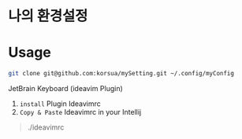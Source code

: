 # 나의 환경설정

# Usage 
```zsh 
git clone git@github.com:korsua/mySetting.git ~/.config/myConfig
```
JetBrain Keyboard (ideavim Plugin)
1. `install` Plugin Ideavimrc
2. `Copy & Paste` Ideavimrc in your Intellij
> ./ideavimrc 
